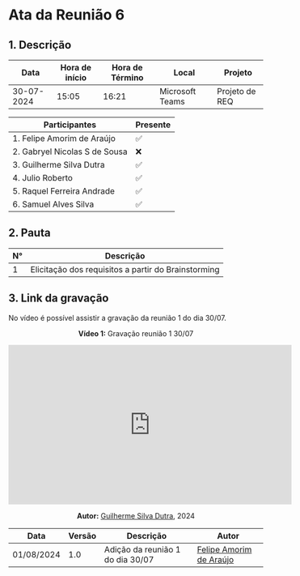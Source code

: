 # **Ata da Reunião 6**

## 1. Descrição

| Data       | Hora de início | Hora de Término | Local            | Projeto        |
|------------|-----------------|-----------------|-----------------|----------------|
| 30-07-2024 | 15:05           | 16:21           | Microsoft Teams | Projeto de REQ |

| Participantes                              | Presente       |
|-----------------------------------------|----------|
| 1. Felipe Amorim de Araújo       | ✅       |
| 2. Gabryel Nicolas S de Sousa                 | ❌       |
| 3. Guilherme Silva Dutra                | ✅       |
| 4. Julio Roberto                | ✅       |
| 5. Raquel Ferreira Andrade          | ✅       | 
| 6. Samuel Alves Silva                | ✅       |

## 2. Pauta

| N° | Descrição                               |
|----|-----------------------------------------|
| 1  | Elicitação dos requisitos a partir do Brainstorming         |


## 3. Link da gravação

No vídeo é possível assistir a gravação da reunião 1 do dia 30/07.

<center>

**Vídeo 1:** Gravação reunião 1 30/07

<iframe width="560" height="315" src="https://www.youtube.com/embed/lgt6_mWpJ3g?si=qrUtTi7s8_xBIPiT" title="YouTube video player" frameborder="0" allow="accelerometer; autoplay; clipboard-write; encrypted-media; gyroscope; picture-in-picture; web-share" referrerpolicy="strict-origin-when-cross-origin" allowfullscreen></iframe>

**Autor:** [Guilherme Silva Dutra](https://github.com/GuiDutra21), 2024

</center>


| Data | Versão | Descrição | Autor |
| ---- | ------ | --------- | ----- |
| 01/08/2024 | 1.0 | Adição da reunião 1 do dia 30/07 | [Felipe Amorim de Araújo](https://github.com/lipeaaraujo) |